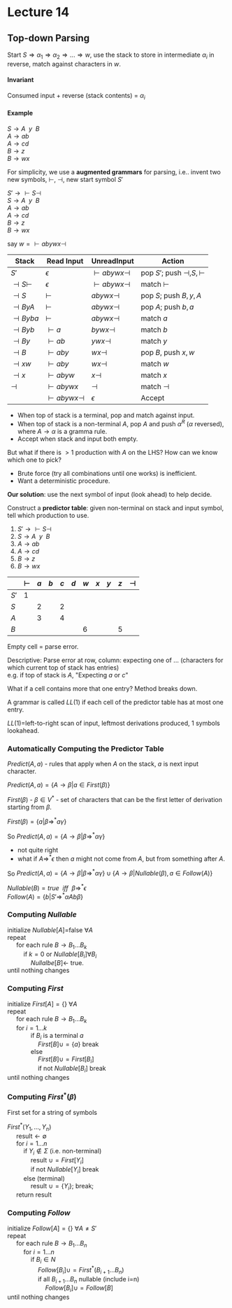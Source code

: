 # Lecture 14

## Top-down Parsing

Start $S\Rightarrow\alpha_1\Rightarrow\alpha_2\Rightarrow ...\Rightarrow w$, 
use the stack to store in intermediate $\alpha_i$ in reverse, match against characters in $w$.

#### Invariant
Consumed input + reverse (stack contents) = $\alpha_i$

#### Example
$S\rightarrow A\enspace y\enspace B$    
$A\rightarrow ab$   
$A\rightarrow cd$   
$B\rightarrow z$   
$B\rightarrow wx$   

For simplicity, we use a **augmented grammars** for parsing, i.e.. invent two new symbols, $\vdash$, $\dashv$, new start symbol $S'$

$S'\rightarrow \vdash S\dashv$    
$S\rightarrow A\enspace y\enspace B$    
$A\rightarrow ab$   
$A\rightarrow cd$   
$B\rightarrow z$   
$B\rightarrow wx$  

say $w=\vdash abywx\dashv$

|Stack				|Read Input				|UnreadInput				|Action|
|---|---|---|---|
|$S'$				|$\epsilon$				|$\vdash abywx\dashv$		|pop $S'$; push $\dashv, S, \vdash$|
|$\dashv S\vdash$	|$\epsilon$				|$\vdash abywx\dashv$		|match $\vdash$|
|$\dashv S$			|$\vdash$				|$abywx\dashv$				|pop $S$; push $B,y,A$|
|$\dashv ByA$		|$\vdash$				|$abywx\dashv$				|pop $A$; push $b,a$|
|$\dashv Byba$		|$\vdash$				|$abywx\dashv$				|match $a$|
|$\dashv Byb$		|$\vdash a$				|$bywx\dashv$				|match $b$|
|$\dashv By$		|$\vdash ab$			|$ywx\dashv$				|match $y$|
|$\dashv B$			|$\vdash aby$			|$wx\dashv$					|pop $B$, push $x,w$|
|$\dashv xw$		|$\vdash aby$			|$wx\dashv$					|match $w$|
|$\dashv x$			|$\vdash abyw$			|$x\dashv$					|match $x$|
|$\dashv$			|$\vdash abywx$			|$\dashv$					|match $\dashv$|
|					|$\vdash abywx\dashv$	|$\epsilon$					|Accept|

* When top of stack is a terminal, pop and match against input.   
* When top of stack is a non-terminal $A$, pop $A$ and push $\alpha ^R$ ($\alpha$ reversed), where $A\rightarrow\alpha$ is a gramma rule.    
* Accept when stack and input both empty.

But what if there is $>1$ production with $A$ on the LHS? How can we know which one to pick?

* Brute force (try all combinations until one works) is inefficient.
* Want a deterministic procedure.

**Our solution**: use the next symbol of input (look ahead) to help decide.

Construct a **predictor table**: given non-terminal on stack and input symbol, tell which production to use.

1. $S'\rightarrow \vdash S\dashv$    
2. $S\rightarrow A\enspace y\enspace B$    
3. $A\rightarrow ab$   
4. $A\rightarrow cd$   
5. $B\rightarrow z$   
6. $B\rightarrow wx$  

|    |$\vdash$|$a$|$b$|$c$|$d$|$w$|$x$|$y$|$z$|$\dashv$|
|---|---|---|---|---|---|---|---|---|---|---|
|$S'$|1||||||||||
|$S$ ||2||2|||||||
|$A$ ||3||4|||||||
|$B$ ||||||6|||5||

Empty cell = parse error.

Descriptive: Parse error at row, column: expecting one of ... (characters for which current top of stack has entries)    
e.g. if top of stack is $A$, "Expecting $a$ or $c$"

What if a cell contains more that one entry? Method breaks down.

A grammar is called $LL(1)$ if each cell of the predictor table has at most one entry.

$LL(1)=$left-to-right scan of input, leftmost derivations produced, 1 symbols lookahead.

### Automatically Computing the Predictor Table
$Predict(A, a)$ - rules that apply when $A$ on the stack, $a$ is next input character.

$Predict(A, a)=\{A\rightarrow\beta | a \in First(\beta)\}$

$First(\beta)$ - $\beta\in V ^*$ - set of characters that can be the first letter of derivation starting from $\beta$.

$First(\beta)=\{a|\beta\Rightarrow ^*a\gamma\}$

So $Predict(A,a)=\{A\rightarrow\beta |\beta\Rightarrow ^*\alpha\gamma\}$

* not quite right
* what if $A\Rightarrow ^*\epsilon$ then $a$ might not come from $A$, but from something after $A$.

So $Predict(A,a)=\{A\rightarrow\beta |\beta\Rightarrow ^*\alpha\gamma\}\cup\{A\rightarrow\beta | Nullable(\beta), a\in Follow(A)\}$

$Nullable(B)=true\enspace iff\enspace \beta\Rightarrow ^*\epsilon$    
$Follow(A)=\{b|S'\Rightarrow ^* \alpha Ab\beta\}$


### Computing $Nullable$

initialize $Nullable[A]$=false $\forall A$    
repeat    
$\quad$ for each rule $B\rightarrow B_1 ... B_k$      
$\quad\quad$ if $k=0$ or $Nullable[B_i]\forall B_i$    
$\quad\quad\quad$ $Nullalbe[B]\leftarrow$ true.    
until nothing changes

### Computing $First$

initialize $First[A]=\{\}$ $\forall A$    
repeat    
$\quad$ for each rule $B\rightarrow B_1 ... B_k$      
$\quad$ for $i=1 ... k$      
$\quad\quad\quad$ if $B_i$ is a terminal $a$    
$\quad\quad\quad\quad$ $First[B]\cup=\{a\}$ break   
$\quad\quad\quad$ else    
$\quad\quad\quad\quad$ $First[B]\cup=First[B_i]$    
$\quad\quad\quad\quad$ if not $Nullable[B_i]$ break    
until nothing changes

### Computing $First ^*(\beta)$

First set for a string of symbols

$First ^*(Y_1, ..., Y_n)$     
$\quad$ result$\leftarrow\emptyset$    
$\quad$ for $i=1...n$    
$\quad\quad$ if $Y_i\not\in\Sigma$ (i.e. non-terminal)   
$\quad\quad\quad$ result $\cup=First[Y_i]$   
$\quad\quad\quad$ if not $Nullable[Y_i]$ break   
$\quad\quad$ else (terminal)    
$\quad\quad\quad$ result $\cup=\{Y_i\}$; break;    
$\quad$ return result    

### Computing $Follow$

initialize $Follow[A]=\{\}$ $\forall A\neq S'$  
repeat    
$\quad$ for each rule $B\rightarrow B_1...B_n$    
$\quad\quad$ for $i=1...n$    
$\quad\quad\quad$ if $B_i\in N$    
$\quad\quad\quad\quad$ $Follow[B_i]\cup=First ^*(B_{i+1}...B_n)$   
$\quad\quad\quad\quad$ if all $B_{i+1}...B_n$ nullable (include i=n)    
$\quad\quad\quad\quad\quad$ $Follow[B_i]\cup =Follow[B]$   
until nothing changes
